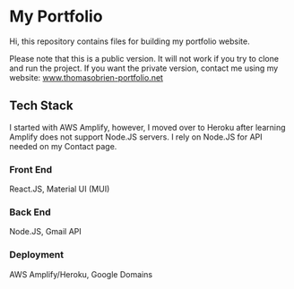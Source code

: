 # My Portfolio

Hi, this repository contains files for building my portfolio website. 

Please note that this is a public version. It will not work if you try to clone and run the project. If you want the private version, contact me using my website:
www.thomasobrien-portfolio.net

## Tech Stack

I started with AWS Amplify, however, I moved over to Heroku after learning Amplify does not support Node.JS servers. I rely on Node.JS for API needed on my Contact page.

### Front End
React.JS, Material UI (MUI)

### Back End
Node.JS, Gmail API

### Deployment
AWS Amplify/Heroku, Google Domains
